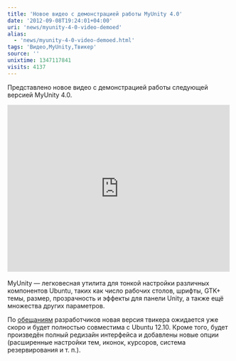 ```yaml
---
title: 'Новое видео с демонстрацией работы MyUnity 4.0'
date: '2012-09-08T19:24:01+04:00'
uri: 'news/myunity-4-0-video-demoed'
alias: 
  - 'news/myunity-4-0-video-demoed.html'
tags: 'Видео,MyUnity,Твикер'
source: ''
unixtime: 1347117841
visits: 4137
---
```

Представлено новое видео с демонстрацией работы следующей версией MyUnity 4.0.

<iframe width="500" height="375" src="https://www.youtube.com/embed/MeDUK3cFOXQ" frameborder="0" allowfullscreen=""></iframe> 

MyUnity — легковесная утилита для тонкой настройки различных компонентов Ubuntu, таких как число рабочих столов, шрифты, GTK+ темы, размер, прозрачность и эффекты для панели Unity, а также ещё множества других параметров.

По [обещаниям](https://plus.google.com/117805321802610625093/posts/4YcfJqGScsT) разработчиков новая версия твикера ожидается уже скоро и будет полностью совместима с Ubuntu 12.10. Кроме того, будет произведён полный редизайн интерфейса и добавлены новые опции (расширенные настройки тем, иконок, курсоров, система резервирования и т. п.).
